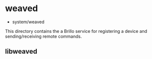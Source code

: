 weaved
========================================

* system/weaved

This directory contains the a Brillo service for registering a device and
sending/receiving remote commands.

libweaved
----------------------------------------
